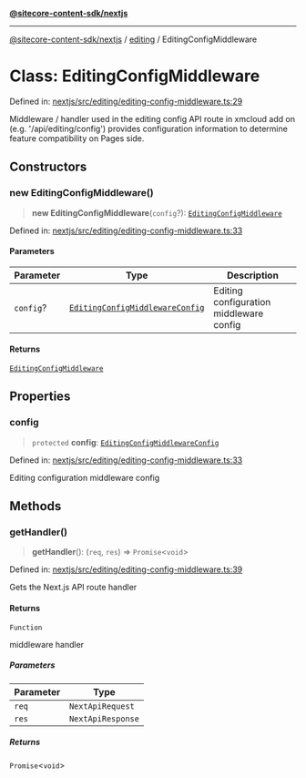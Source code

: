 [**@sitecore-content-sdk/nextjs**](../../README.md)

***

[@sitecore-content-sdk/nextjs](../../README.md) / [editing](../README.md) / EditingConfigMiddleware

# Class: EditingConfigMiddleware

Defined in: [nextjs/src/editing/editing-config-middleware.ts:29](https://github.com/Sitecore/content-sdk/blob/bc4d59e76288877091ea87e0b1f0d7300950e831/packages/nextjs/src/editing/editing-config-middleware.ts#L29)

Middleware / handler used in the editing config API route in xmcloud add on (e.g. '/api/editing/config')
provides configuration information to determine feature compatibility on Pages side.

## Constructors

### new EditingConfigMiddleware()

> **new EditingConfigMiddleware**(`config`?): [`EditingConfigMiddleware`](EditingConfigMiddleware.md)

Defined in: [nextjs/src/editing/editing-config-middleware.ts:33](https://github.com/Sitecore/content-sdk/blob/bc4d59e76288877091ea87e0b1f0d7300950e831/packages/nextjs/src/editing/editing-config-middleware.ts#L33)

#### Parameters

| Parameter | Type | Description |
| ------ | ------ | ------ |
| `config`? | [`EditingConfigMiddlewareConfig`](../type-aliases/EditingConfigMiddlewareConfig.md) | Editing configuration middleware config |

#### Returns

[`EditingConfigMiddleware`](EditingConfigMiddleware.md)

## Properties

### config

> `protected` **config**: [`EditingConfigMiddlewareConfig`](../type-aliases/EditingConfigMiddlewareConfig.md)

Defined in: [nextjs/src/editing/editing-config-middleware.ts:33](https://github.com/Sitecore/content-sdk/blob/bc4d59e76288877091ea87e0b1f0d7300950e831/packages/nextjs/src/editing/editing-config-middleware.ts#L33)

Editing configuration middleware config

## Methods

### getHandler()

> **getHandler**(): (`req`, `res`) => `Promise`\<`void`\>

Defined in: [nextjs/src/editing/editing-config-middleware.ts:39](https://github.com/Sitecore/content-sdk/blob/bc4d59e76288877091ea87e0b1f0d7300950e831/packages/nextjs/src/editing/editing-config-middleware.ts#L39)

Gets the Next.js API route handler

#### Returns

`Function`

middleware handler

##### Parameters

| Parameter | Type |
| ------ | ------ |
| `req` | `NextApiRequest` |
| `res` | `NextApiResponse` |

##### Returns

`Promise`\<`void`\>
